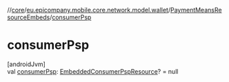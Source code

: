 //[core](../../../index.md)/[eu.epicompany.mobile.core.network.model.wallet](../index.md)/[PaymentMeansResourceEmbeds](index.md)/[consumerPsp](consumer-psp.md)

# consumerPsp

[androidJvm]\
val [consumerPsp](consumer-psp.md): [EmbeddedConsumerPspResource](../-embedded-consumer-psp-resource/index.md)? = null
